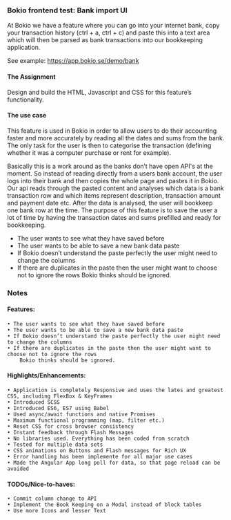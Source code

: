 ### Bokio frontend test: Bank import UI

At Bokio we have a feature where you can go into your internet bank, copy your transaction history (ctrl + a, ctrl + c) and paste this into a text area which will then be parsed as bank transactions into our bookkeeping application.

See example: https://app.bokio.se/demo/bank 

#### The Assignment

Design and build the HTML, Javascript and CSS for this feature’s functionality.

#### The use case
This feature is used in Bokio in order to allow users to do their accounting faster and more accurately by reading all the dates and sums from the bank. The only task for the user is then to categorise the transaction (defining whether it was a computer purchase or rent for example).

Basically this is a work around as the banks don’t have open API's at the moment. So instead of reading directly from a users bank account, the user logs into their bank and then copies the whole page and pastes it in Bokio. Our api reads through the pasted content and analyses which data is a bank transaction row and which items represent description, transaction amount and payment date etc.
After the data is analysed, the user will bookkeep one bank row at the time. The purpose of this feature is to save the user a lot of time by having the transaction dates and sums prefilled and ready for bookkeeping.

 - The user wants to see what they have saved before
 - The user wants to be able to save a new bank data paste
 - If Bokio doesn’t understand the paste perfectly the user might need to change the columns
 - If there are duplicates in the paste then the user might want to choose not to ignore the rows
Bokio thinks should be ignored.

### Notes
    
#### Features:

    • The user wants to see what they have saved before
    • The user wants to be able to save a new bank data paste
    • If Bokio doesn’t understand the paste perfectly the user might need to change the columns
    • If there are duplicates in the paste then the user might want to choose not to ignore the rows
        Bokio thinks should be ignored.

 #### Highlights/Enhancements:

    • Application is completely Responsive and uses the lates and greatest CSS, including FlexBox & KeyFrames
    • Introduced SCSS
    • Introduced ES6, ES7 using Babel
    • Used async/await functions and native Promises
    • Maximum functional programming (map, filter etc.)
    • Reset CSS for cross browser consistency
    • Instant feedback through Flash Messages
    • No libraries used. Everything has been coded from scratch
    • Tested for multiple data sets
    • CSS animations on Buttons and Flash messages for Rich UX
    • Error handling has been implemente for all major use cases
    • Made the Angular App long poll for data, so that page reload can be avoided


####  TODOs/Nice-to-haves:

    • Commit column change to API
    • Implement the Book Keeping on a Modal instead of block tables
    • Use more Icons and lesser Text
